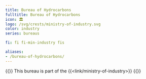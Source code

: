 ```yaml
---
title: Bureau of Hydrocarbons
fulltitle: Bureau of Hydrocarbons
icon: 🏛️
logo: /svg/crests/ministry-of-industry.svg
color: industry
series: bureaus

fi: fi fi-min-industry fis

aliases:
- /bureau-of-hydrocarbons/
---
```

{{<note series>}}
 This bureau is part of the {{<link/ministry-of-industry>}}
{{</note>}}